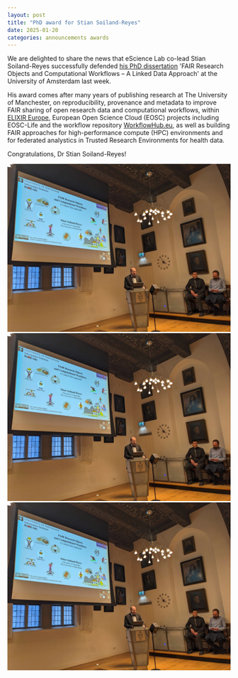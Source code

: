 ```yaml
---
layout: post
title: "PhD award for Stian Soiland-Reyes"
date: 2025-01-20
categories: announcements awards
---
```


We are delighted to share the news that eScience Lab co-lead Stian Soiland-Reyes successfully defended [his PhD dissertation](https://www.uva.nl/en/content/events/2025/01/fair-research-objects-and-computational-workflows-a-linked-data-approach.html) 'FAIR Research Objects and Computational Workflows – A Linked Data Approach' at the University of Amsterdam last week. 

His award comes after many years of publishing research at The University of Manchester, on reproducibility, provenance and metadata to improve FAIR sharing of open research data and computational workflows, within [ELIXIR Europe](/projects/elixir/), European Open Science Cloud (EOSC) projects including EOSC-Life and the workflow repository [WorkflowHub.eu](/products/workflowhub/), as well as building FAIR approaches for high-performance compute (HPC) environments and for federated analystics in Trusted Research Environments for health data. 

Congratulations, Dr Stian Soiland-Reyes!

![Stian presenting dissertation](/images/posts_images/stian-viva1.jpg) 
![Stian receiving award](/images/posts_images/stian-viva1.jpg) 
![Stian with his award](/images/posts_images/stian-viva1.jpg) 

